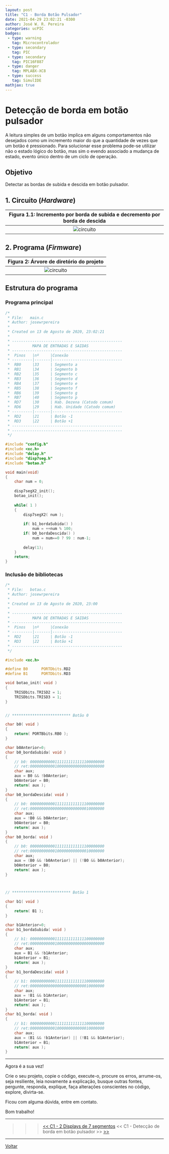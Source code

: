 ```yaml
---
layout: post
title: "C1 - Borda Botão Pulsador"
date: 2021-04-29 23:02:21 -0300
author: José W. R. Pereira
categories: ucPIC
badges:
 - type: warning
   tag: Microcontrolador
 - type: secondary
   tag: PIC
 - type: secondary
   tag: PIC16F887
 - type: danger
   tag: MPLABX-XC8
 - type: success
   tag: SimulIDE
mathjax: true
---
```




# Detecção de borda em botão pulsador

A leitura simples de um botão implica em alguns comportamentos não desejados como um incremento maior do que a quantidade de vezes que um botão é pressionado. Para solucionar esse problema pode-se utilizar não o estado lógico do botão, mas sim o evendo associado a mudança de estado, evento único dentro de um ciclo de operação.  

## Objetivo

Detectar as bordas de subida e descida em botão pulsador.

<!--more-->

## 1. Circuito (*Hardware*)


| Figura 1.1: Incremento por borda de subida e decremento por borda de descida |
|:---------------------------------------------:|
| ![circuito]({{site.baseurlimg}}/_posts/tUcPIC/c1-bordaBotaoPulsador/bordaBotaoPulsador.gif{{site.rawimg}}) |




## 2. Programa (*Firmware*)


| Figura 2: Árvore de diretório do projeto |
|:----------------------------------------:|
| ![circuito]({{site.baseurlimg}}/_posts/tUcPIC/c1-bordaBotaoPulsador/projectTree.jpg{{site.rawimg}})| 


## Estrutura do programa




### Programa principal

```c
/*
 * File:   main.c
 * Author: josewrpereira
 *
 * Created on 13 de Agosto de 2020, 23:02:21
 * 
 * -------------------------------------------------
 *          MAPA DE ENTRADAS E SAIDAS
 * -------------------------------------------------
 *  Pinos   |nº     |Conexão
 * ---------|-------|-------------------------------
 *  RB0     |33     | Segmento a
 *  RB1     |34     | Segmento b
 *  RB2     |35     | Segmento c
 *  RB3     |36     | Segmento d
 *  RB4     |37     | Segmento e
 *  RB5     |38     | Segmento f
 *  RB6     |39     | Segmento g
 *  RB7     |40     | Segmento p
 *  RD7     |30     | Hab. Dezena (Catodo comum)
 *  RD6     |29     | Hab. Unidade (Catodo comum)
 * ---------|-------|-------------------------------
 *  RD2     |21     | Botão -1
 *  RD3     |22     | Botão +1
 * -------------------------------------------------
 * -------------------------------------------------
 */

#include "config.h"
#include <xc.h>
#include "delay.h"
#include "disp7seg.h"
#include "botao.h"

void main(void) 
{
    char num = 0;
    
    disp7segX2_init();
    botao_init();
    
    while( 1 )
    {
        disp7segX2( num );
        
        if( b1_bordaSubida() )
            num = ++num % 100;
        if( b0_bordaDescida() )
            num = num==0 ? 99 : num-1;
        
        delay(1);
    }
    return;
}
```



### Inclusão de bibliotecas

```c
/*
 * File:   botao.c
 * Author: josewrpereira
 *
 * Created on 13 de Agosto de 2020, 23:00
 * 
 * -------------------------------------------------
 *          MAPA DE ENTRADAS E SAIDAS
 * -------------------------------------------------
 *  Pinos   |nº     |Conexão
 * ---------|-------|-------------------------------
 *  RD2     |21     | Botão -1
 *  RD3     |22     | Botão +1
 * -------------------------------------------------
 */

#include <xc.h>

#define B0      PORTDbits.RD2
#define B1      PORTDbits.RD3

void botao_init( void )
{
    TRISDbits.TRISD2 = 1;
    TRISDbits.TRISD3 = 1;
}


// ************************** Botão 0

char b0( void )
{
    return( PORTBbits.RB0 );
}

char b0Anterior=0;
char b0_bordaSubida( void )
{
    // b0: 000000000001111111111111100000000
    // ret:000000000001000000000000000000000
    char aux;
    aux = B0 && !b0Anterior;
    b0Anterior = B0;
    return( aux );
}
char b0_bordaDescida( void )
{
    // b0: 000000000001111111111111100000000
    // ret:000000000000000000000000010000000
    char aux;
    aux = !B0 && b0Anterior;
    b0Anterior = B0;
    return( aux );
}
char b0_borda( void )
{
    // b0: 000000000001111111111111100000000
    // ret:000000000001000000000000010000000
    char aux;
    aux = (B0 && !b0Anterior) || (!B0 && b0Anterior);
    b0Anterior = B0;
    return( aux );
}



// ************************** Botão 1

char b1( void )
{
    return( B1 );
}

char b1Anterior=0;
char b1_bordaSubida( void )
{
    // b1: 000000000001111111111111100000000
    // ret:000000000001000000000000000000000
    char aux;
    aux = B1 && !b1Anterior;
    b1Anterior = B1;
    return( aux );
}
char b1_bordaDescida( void )
{
    // b1: 000000000001111111111111100000000
    // ret:000000000000000000000000010000000
    char aux;
    aux = !B1 && b1Anterior;
    b1Anterior = B1;
    return( aux );
}
char b1_borda( void )
{
    // b1: 000000000001111111111111100000000
    // ret:000000000001000000000000010000000
    char aux;
    aux = (B1 && !b1Anterior) || (!B1 && b1Anterior);
    b1Anterior = B1;
    return( aux );
}

```



<hr/>

Agora é a sua vez! 

Crie o seu projeto, copie o código, execute-o, procure os erros, arrume-os, seja resiliente, leia novamente a explicação, busque outras fontes, pergunte, responda, explique, faça alterações conscientes no código, explore, divirta-se.

Ficou com alguma dúvida, entre em contato. 

Bom trabalho! 

<hr/>

>>> [<< C1 - 2 Displays de 7 segmentos]({{site.baseurl}}/2021/c1-disp7segX2) << C1 - Detecção de borda em botão pulsador >> [ >>]({{site.baseurl}}/2021/c1-bordaBotaoPulsador)

<hr/>

[Voltar]({{site.baseurl}}/docs/tecnology/ucPIC)